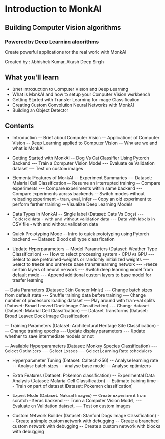 # Introduction to MonkAI
## Building Computer Vision algorithms
### Powered by Deep Learning algorithms

Create powerful applications for the real world with MonkAI

Created by : Abhishek Kumar, Akash Deep Singh


## What you'll learn

- Brief Introduction to Computer Vision and Deep Learning
- What is MonkAI and how to setup your Computer Vision workbench
- Getting Started with Transfer Learning for Image Classification
- Creating Custom Convolution Neural Networks with MonkAI
- Building an Object Detector

## Contents

- Introduction
-- Brief about Computer Vision
-- Applications of Computer Vision
-- Deep Learning applied to Computer Vision
-- Who are we and what is MonkAI

- Getting Started with MonkAI
-- Dog Vs Cat Classifier Using Pytorch Backend
--- Train a Computer Vision Model
--- Evaluate on Validation dataset 
--- Test on custom images

- Elemental Features of MonkAI
-- Experiment Summaries
--- Dataset: Malarial Cell Classification
-- Resume an interrupted training 
-- Compare experiments 
--- Compare experiments within same backend
--- Compare experiments across backends
-- Switch modes without reloading experiment - train, eval, infer
-- Copy an old experiment to perform further training
-- Visualize Deep Learning Models

- Data Types in MonkAI
-- Single label (Dataset: Cats Vs Dogs)
--- Foldered data - with and without validation data
--- Data with labels in CSV file - with and without validation data

- Quick Prototyping Mode
-- Intro to quick prototyping using Pytorch backend 
--- Dataset: Blood cell type classification

- Update Hyperparameters
-- Model Parameters (Dataset: Weather Type Classification)
--- How to select processing system - CPU vs GPU
--- Select to use pretrained-weights or randomly initialized weights
--- Select to freeze and unfreeze base transferlearning network 
--- Freeze certain layers of neural network 
--- Switch deep learning model from default mode
--- Append additional custom layers to base model for trasfer learning

-- Data Parameters (Dataset: Skin Cancer Mnist)
--- Change batch sizes from default state 
--- Shuffle training data before training
--- Change number of processors loading dataset
--- Play around with train-val splits (Dataset: Broad Leaved Dock Image Classification)
--- Change dataset (Dataset: Malarial Cell Classification)
--- Dataset Transforms (Dataset: Broad Leaved Dock Image Classification)

-- Training Parameters (Dataset: Architectural Heritage Site Classification)
--- Change training epochs 
--- Update display parameters
--- Update whether to save intermediate models or not

-- Available Hyperparameters (Dataset: Monkey Species Classification)
--- Select Optimizers 
--- Select Losses
--- Select Learning Rate schedulers

- Hyperparameter Tuning (Dataset: Caltech-256)
-- Analyse learning rate 
-- Analyse batch sizes
-- Analyse base model
-- Analyse optimizers 

- Extra Features (Dataset: Pokemon classification)
-- Experimental Data Analysis (Dataset: Malarial Cell Classification)
-- Estimate training time 
-- Train on part of dataset (Dataset: Pokemon classification)

- Expert Mode (Dataset: Natural Images)
-- Create experiment from scratch - Keras backend
--- Train a Computer Vision Model, 
--- Evaluate on Validation dataset, 
--- Test on custom images

- Custom Network Builder (Dataset: Stanford Dogs Image Classification)
-- Create a simple custom network with debugging
-- Create a branched custom network with debugging
-- Create a custom network with blocks with debugging
